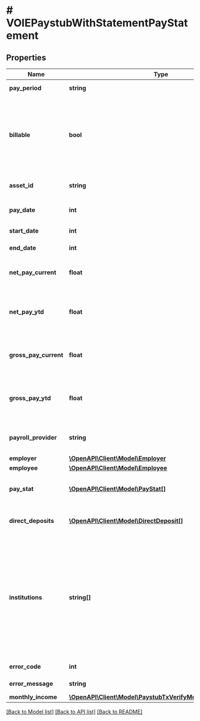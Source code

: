 # # VOIEPaystubWithStatementPayStatement

## Properties

Name | Type | Description | Notes
------------ | ------------- | ------------- | -------------
**pay_period** | **string** | The pay period of the pay statement | [optional]
**billable** | **bool** | This will display true if the pay statement is billable. If a pay statement has been digitized previously, this will display as false as it will not be billable. |
**asset_id** | **string** | The asset ID of the stored pay statement |
**pay_date** | **int** | The listed pay date for the pay statement | [optional]
**start_date** | **int** | The beginning of the pay period | [optional]
**end_date** | **int** | The end of the pay period | [optional]
**net_pay_current** | **float** | The total pay after deductions for the employee for the current pay period | [optional]
**net_pay_ytd** | **float** | The total accumulation of pay after deductions for the employee for the current pay year | [optional]
**gross_pay_current** | **float** | The total pay before deductions for the employee for the current pay period | [optional]
**gross_pay_ytd** | **float** | The total accumulation of pay before deductions for the employee for the current pay year | [optional]
**payroll_provider** | **string** | The payroll provider extracted from the pay statement | [optional]
**employer** | [**\OpenAPI\Client\Model\Employer**](Employer.md) |  |
**employee** | [**\OpenAPI\Client\Model\Employee**](Employee.md) |  |
**pay_stat** | [**\OpenAPI\Client\Model\PayStat[]**](PayStat.md) | Information pertaining to the earnings on the pay statement |
**direct_deposits** | [**\OpenAPI\Client\Model\DirectDeposit[]**](DirectDeposit.md) | Information pertaining to the direct deposits on the pay statement | [optional]
**institutions** | **string[]** | Not populated for the voieWithStatement style of paystub report. For the VOIE - Paystub (with TXVerify) reports this would include details of the financial institution accounts and income streams with matching transactions to the pay statement. |
**error_code** | **int** | Error code for the asset | [optional]
**error_message** | **string** | Error message for the asset | [optional]
**monthly_income** | [**\OpenAPI\Client\Model\PaystubTxVerifyMonthlyIncomeRecord**](PaystubTxVerifyMonthlyIncomeRecord.md) |  |

[[Back to Model list]](../../README.md#models) [[Back to API list]](../../README.md#endpoints) [[Back to README]](../../README.md)
